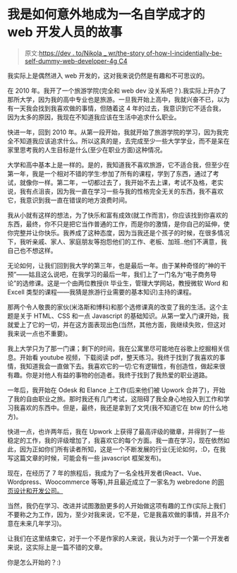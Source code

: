 # 我是如何意外地成为一名自学成才的 web 开发人员的故事

> 原文:[https://dev . to/Nikola _ wr/the-story of-how-I-incidentially-be-self-dummy-web-developer-4g C4](https://dev.to/nikola_wr/the-story-of-how-i-accidentally-became-a-self-taught-web-developer-4gc4)

我实际上是偶然进入 web 开发的，这对我来说仍然是有趣和不可思议的。

在 2010 年。我开了一个旅游学院(完全和 web dev 没关系吧？).我实际上开办了那所大学，因为我的高中专业也是旅游。一旦我开始上高中，我就兴奋不已，以为有一天我会找到我喜欢做的事情，但随着这 4 年的过去，我意识到它不适合我，因为太多的原因，我现在不知道我应该在生活中追求什么职业。

快进一年，回到 2010 年。从第一段开始，我就开始了旅游学院的学习，因为我完全不知道我应该追求什么。所以这真的是，去完成至少一些大学学业，而不是呆在家里思考我的人生目标是什么(至少在职业方面)这种情况。

大学和高中基本上是一样的。是的，我知道我不喜欢旅游，它不适合我，但至少在第一年，我是一个相对不错的学生:参加了所有的课程，学到了东西，通过了考试，就像你一样。第二年，一切都过去了，我开始不去上课，考试不及格，老实说，我有点沮丧，因为我一直在学习一些与我的性格完全无关的东西，我不喜欢它，我意识到我一直在错误的地方浪费时间。

我从小就有这样的想法，为了快乐和富有成效(就工作而言)，你应该找到你喜欢的东西，最终，你不只是把它当作普通的工作，而是你的激情，是你自己的延伸，使你完整并让你快乐。我养成了这种态度，因为当我还是个孩子的时候，在很多情况下，我听亲戚、家人、家庭朋友等抱怨他们的工作、老板、加班..他们不满意，我自己也不想这样。

无论如何，让我们回到我大学的第三年，也是最后一年。由于某种奇怪的“神的干预”——姑且这么说吧，在我学习的最后一年，我们上了一门名为“电子商务导论”的选修课。这是一个由两位教授(It 毕业生，管理大学网站，教授微软 Word 和 Excell 类型的课程——我猜是旅游行业需要的基本知识)主持的课程。

那两个令人敬畏的家伙(米洛斯和博科)和那个选修课真的改变了我的生活。这个主题是关于 HTML、CSS 和一点 Javascript 的基础知识。从第一堂入门课开始，我就爱上了它的一切，并在这方面表现出色(当然，其他方面，我继续失败，但这对我来说一点也不重要)。

我上大学只为了那一门课；剩下的时间，我在公寓里尽可能地在谷歌上挖掘相关信息。开始看 youtube 视频，下载阅读 pdf，整天练习。我终于找到了我喜欢的事情，我知道我会一直做下去。我喜欢它的一切:它有逻辑性，有创造性，做起来很有趣。你是对他人有益的事物的创造者。我终于找到了我热爱的职业道路。

一年后，我开始在 Odesk 和 Elance 上工作(后来他们被 Upwork 合并了)，开始了我的自由职业之旅。那时我还有几门考试，这阻碍了我全身心地投入到工作和学习我喜欢的东西中。但是，最终，我还是拿到了文凭(我不知道它在 btw 的什么地方)。

快进一点，也许两年后，我在 Upwork 上获得了最高评级的徽章，并得到了一些稳定的工作，我的评级增加了，我喜欢它的每个方面。我一直在学习，现在依然如此，因为正如你们所有读者所知，这是一个不断发展的行业(无论如何，:D，在我写这篇文章的时候，可能会有一些 javascript 框架发布)。

现在，在经历了 7 年的旅程后，我成为了一名全栈开发者(React、Vue、Wordpress、Woocommerce 等等),并且最近成立了一家名为 webredone 的[网页设计和开发公司。](https://webredone.com)

当然，我仍在学习、改进并试图激励更多的人开始做这项有趣的工作(实际上我们不要称之为工作，因为，至少对我来说，它不是，它是我喜欢做的事情，并且不介意在未来几年学习)。

让我们在这里结束它，对于一个不是作家的人来说，我认为对于一个第一个开发者来说，这实际上是一篇不错的文章。

你是怎么开始的？:)
